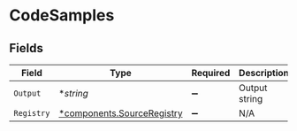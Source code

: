 # CodeSamples


## Fields

| Field                                                                   | Type                                                                    | Required                                                                | Description                                                             |
| ----------------------------------------------------------------------- | ----------------------------------------------------------------------- | ----------------------------------------------------------------------- | ----------------------------------------------------------------------- |
| `Output`                                                                | **string*                                                               | :heavy_minus_sign:                                                      | Output string                                                           |
| `Registry`                                                              | [*components.SourceRegistry](../../models/components/sourceregistry.md) | :heavy_minus_sign:                                                      | N/A                                                                     |